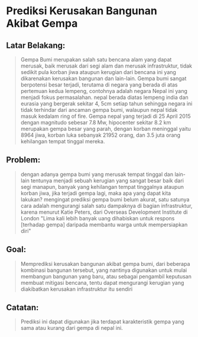 # Prediksi Kerusakan Bangunan Akibat Gempa

## Latar Belakang: 
> Gempa Bumi merupakan salah satu bencana alam yang dapat merusak, baik merusak dari segi alam dan merusak infrastruktur, tidak sedikit pula korban jiwa ataupun kerugian dari bencana ini yang dikarenakan kerusakan bangunan dan lain-lain. Gempa bumi sangat berpotensi besar terjadi, terutama di negara yang berada di atas pertemuan kedua lempeng, contohnya adalah negara Nepal ini yang menjadi fokus permasalahan. nepal berada diatas lempeng india dan eurasia yang bergerak sekitar 4, 5cm setiap tahun sehingga negara ini tidak terhindar dari ancaman gempa bumi, walaupun nepal tidak masuk kedalam ring of fire. Gempa nepal yang terjadi di 25 April 2015 dengan magnitudo sebesar 7.8 Mw, hipocenter sekitar 8.2 km merupakan gempa besar yang parah, dengan korban meninggal yaitu 8964 jiwa, korban luka sebanyak 21952 orang, dan 3.5 juta orang kehilangan tempat tinggal mereka.

## Problem:
> dengan adanya gempa bumi yang merusak tempat tinggal dan lain-lain tentunya menjadi sebuah kerugian yang sangat besar baik dari segi manapun, banyak yang kehilangan tempat tinggalnya ataupun korban jiwa, jika terjadi gempa lagi, maka apa yang dapat kita lakukan? mengingat prediksi gempa bumi belum akurat, satu satunya cara adalah mengurangi salah satu dampaknya di bagian infrastruktur, karena menurut Katie Peters, dari Overseas Development Institute di London "Lima kali lebih banyak uang dihabiskan untuk respons [terhadap gempa] daripada membantu warga untuk mempersiapkan diri"

## Goal: 
> Memprediksi kerusakan bangunan akibat gempa bumi, dari beberapa kombinasi bangunan tersebut, yang nantinya digunakan untuk mulai membangun bangunan yang baru, atau sebagai pengambil keputusan membuat mitigasi bencana, tentu dapat mengurangi kerugian yang diakibatkan kerusakan infrastruktur itu sendiri

## Catatan:
> Prediksi ini dapat digunakan jika terdapat karakteristik gempa yang sama atau kurang dari gempa di nepal ini.
